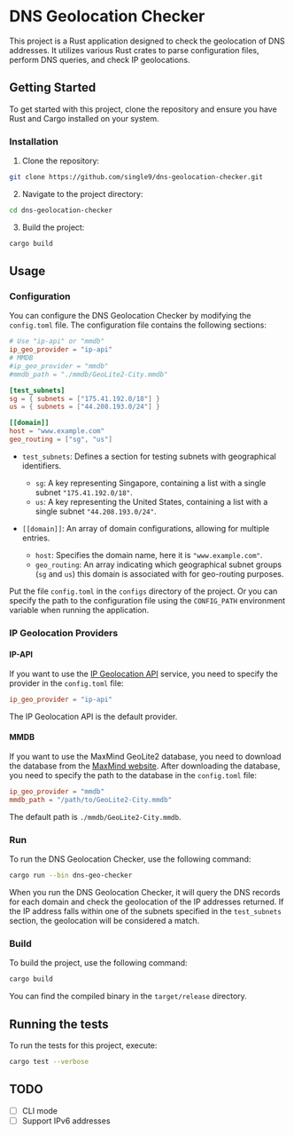 # DNS Geolocation Checker

This project is a Rust application designed to check the geolocation of DNS addresses. It utilizes various Rust crates to parse configuration files, perform DNS queries, and check IP geolocations.

## Getting Started

To get started with this project, clone the repository and ensure you have Rust and Cargo installed on your system.

### Installation

1. Clone the repository:

```sh
git clone https://github.com/single9/dns-geolocation-checker.git
```

2. Navigate to the project directory:

```sh
cd dns-geolocation-checker
```

3. Build the project:

```sh
cargo build
```

## Usage

### Configuration

You can configure the DNS Geolocation Checker by modifying the `config.toml` file. The configuration file contains the following sections:

```toml
# Use "ip-api" or "mmdb"
ip_geo_provider = "ip-api"
# MMDB
#ip_geo_provider = "mmdb"
#mmdb_path = "./mmdb/GeoLite2-City.mmdb"

[test_subnets]
sg = { subnets = ["175.41.192.0/18"] }
us = { subnets = ["44.208.193.0/24"] }

[[domain]]
host = "www.example.com"
geo_routing = ["sg", "us"]
```

- `test_subnets`: Defines a section for testing subnets with geographical identifiers.
  - `sg`: A key representing Singapore, containing a list with a single subnet `"175.41.192.0/18"`.
  - `us`: A key representing the United States, containing a list with a single subnet `"44.208.193.0/24"`.

- `[[domain]]`: An array of domain configurations, allowing for multiple entries.
  - `host`: Specifies the domain name, here it is `"www.example.com"`.
  - `geo_routing`: An array indicating which geographical subnet groups (`sg` and `us`) this domain is associated with for geo-routing purposes.

Put the file `config.toml` in the `configs` directory of the project. Or you can specify the path to the configuration file using the `CONFIG_PATH` environment variable when running the application.

### IP Geolocation Providers

#### IP-API

If you want to use the [IP Geolocation API](https://ip-api.com/) service, you need to specify the provider in the `config.toml` file:

```toml
ip_geo_provider = "ip-api"
```

The IP Geolocation API is the default provider.

#### MMDB

If you want to use the MaxMind GeoLite2 database, you need to download the database from the [MaxMind website](https://dev.maxmind.com/geoip/geoip2/geolite2/). After downloading the database, you need to specify the path to the database in the `config.toml` file:

```toml
ip_geo_provider = "mmdb"
mmdb_path = "/path/to/GeoLite2-City.mmdb"
```

The default path is `./mmdb/GeoLite2-City.mmdb`.

### Run

To run the DNS Geolocation Checker, use the following command:

```sh
cargo run --bin dns-geo-checker
```

When you run the DNS Geolocation Checker, it will query the DNS records for each domain and check the geolocation of the IP addresses returned. If the IP address falls within one of the subnets specified in the `test_subnets` section, the geolocation will be considered a match.

### Build

To build the project, use the following command:

```sh
cargo build
```

You can find the compiled binary in the `target/release` directory.

## Running the tests

To run the tests for this project, execute:

```sh
cargo test --verbose
```

## TODO

- [ ] CLI mode
- [ ] Support IPv6 addresses
